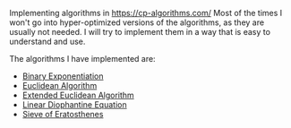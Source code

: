 Implementing algorithms in https://cp-algorithms.com/
Most of the times I won't go into hyper-optimized versions of the algorithms, as they are usually not needed. I will try to implement them in a way that is easy to understand and use.

The algorithms I have implemented are:
- [Binary Exponentiation](https://cp-algorithms.com/algebra/binary-exp.html)
- [Euclidean Algorithm](https://cp-algorithms.com/algebra/euclid-algorithm.html)
- [Extended Euclidean Algorithm](https://cp-algorithms.com/algebra/extended-euclid-algorithm.html)
- [Linear Diophantine Equation](https://cp-algorithms.com/algebra/linear-diophantine-equation.html)
- [Sieve of Eratosthenes](https://cp-algorithms.com/algebra/sieve-of-eratosthenes.html)